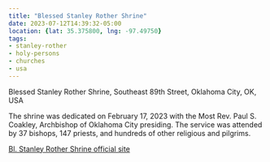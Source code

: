 ```yaml
---
title: "Blessed Stanley Rother Shrine"
date: 2023-07-12T14:39:32-05:00
location: {lat: 35.375800, lng: -97.49750}
tags:
- stanley-rother
- holy-persons
- churches
- usa
---
```


Blessed Stanley Rother Shrine, Southeast 89th Street, Oklahoma City, OK, USA

The shrine was dedicated on February 17, 2023 with the Most Rev. Paul S. Coakley, Archbishop of Oklahoma City presiding. The service was attended by 37 bishops, 147 priests, and hundreds of other religious and pilgrims.

[Bl. Stanley Rother Shrine official site](https://www.rothershrine.org/)
